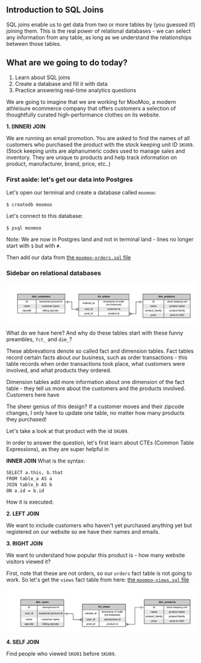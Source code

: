 ## Introduction to SQL Joins

SQL joins enable us to get data from two or more tables by (you guessed it!) joining them. This is the real power of relational databases - we can select any information from any table, as long as we understand the relationships between those tables.

## What are we going to do today?

1. Learn about SQL joins
2. Create a database and fill it with data
3. Practice answering real-time analytics questions

We are going to imagine that we are working for MooMoo, a modern athleisure ecommerce company that offers customers a selection of thoughtfully curated high-performance clothes on its website.

**1. (INNER) JOIN**

We are running an email promotion. You are asked to find the names of all customers who purchased the product with the stock keeping unit ID `SKU09`. (Stock keeping units are alphanumeric codes used to manage sales and inventory. They are unique to products and help track information on product, manufacturer, brand, price, etc..)

### First aside: let's get our data into Postgres

Let's open our terminal and create a database called `moomoo`:

`$ createdb moomoo`

Let's connect to this database:

`$ psql moomoo`

Note: We are now in Postgres land and not in terminal land - lines no longer start with `$` but with `#`.

Then add our data from [the `moomoo-orders.sql` file](https://github.com/fabryandrea/sql-joins/blob/master/moomoo-orders.sql)

### Sidebar on relational databases

![orders ERD](/images/fct_orders.png)

What do we have here? And why do these tables start with these funny preambles, `fct_` and `dim_`?

These abbrevations denote so called fact and dimension tables. Fact tables record certain facts about our business, such as order transactions - this table records when order transactions took place, what customers were involved, and what products they ordered.

Dimension tables add more information about one dimension of the fact table - they tell us more about the customers and the products involved. Customers here have

The sheer genius of this design? If a customer moves and their zipcode changes, I only have to update one table, no matter how many products they purchased!

Let's take a look at that product with the id `SKU09`.


In order to answer the question, let's first learn about CTEs (Common Table Expressions), as they are super helpful in

**INNER JOIN**
What is the syntax:
```
SELECT a.this, b.that
FROM table_a AS a
JOIN table_b AS b
ON a.id = b.id
```

How it is executed:

**2. LEFT JOIN**

We want to include customers who haven't yet purchased anything yet but registered on our website so we have their names and emails.

**3. RIGHT JOIN**

We want to understand how popular this product is - how many website visitors viewed it?

First, note that these are not orders, so our `orders` fact table is not going to work. So let's get the `views` fact table from here: [the `moomoo-views.sql` file](https://github.com/fabryandrea/sql-joins/blob/master/moomoo-views.sql)

![views ERD](/images/fct_views.png)

**4. SELF JOIN**

Find people who viewed `SKU01` before `SKU09`.
